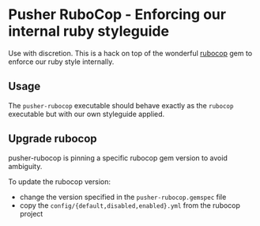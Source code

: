 Pusher RuboCop - Enforcing our internal ruby styleguide
=======================================================

Use with discretion. This is a hack on top of the wonderful
[rubocop](https://rubygems.org/gems/rubocop) gem to
enforce our ruby style internally.

Usage
-----

The `pusher-rubocop` executable should behave exactly as the `rubocop`
executable but with our own styleguide applied.

Upgrade rubocop
---------------

pusher-rubocop is pinning a specific rubocop gem version to avoid ambiguity.

To update the rubocop version:
* change the version specified in the `pusher-rubocop.gemspec` file
* copy the `config/{default,disabled,enabled}.yml` from the rubocop project

